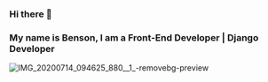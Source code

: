 ### Hi there 👋 
### My name is Benson, I am a Front-End Developer | Django Developer

![IMG_20200714_094625_880__1_-removebg-preview](https://user-images.githubusercontent.com/114431556/198721297-56b0202f-8e0c-40ff-9742-0f9eddf9dc45.png)

<!--
**Santibenson/Santibenson** is a ✨ _special_ ✨ repository because its `README.md` (this file) appears on your GitHub profile.

Here are some ideas to get you started:

- 🔭 I’m currently working on ...
- 🌱 I’m currently learning ...
- 👯 I’m looking to collaborate on ...
- 🤔 I’m looking for help with ...
- 💬 Ask me about ...
- 📫 How to reach me: ...
- 😄 Pronouns: ...
- ⚡ Fun fact: ...
-->
